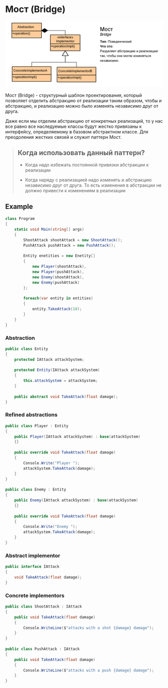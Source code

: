 # Мост (Bridge)

![bridge](bridge.png)

Мост (Bridge) - структурный шаблон проектирования, который позволяет отделить абстракцию от реализации таким образом, чтобы и абстракцию, и реализацию можно было изменять независимо друг от друга.

Даже если мы отделим абстракцию от конкретных реализаций, то у нас все равно все наследуемые классы будут жестко привязаны к интерфейсу, определяемому в базовом абстрактном классе. Для преодоления жестких связей и служит паттерн Мост.

> ## Когда использовать данный паттерн?
> * Когда надо избежать постоянной привязки абстракции к реализации
>
> * Когда наряду с реализацией надо изменять и абстракцию независимо друг от друга. То есть изменения в абстракции не должно привести к изменениям в реализации

## Example
```csharp
class Program
{
	static void Main(string[] args)
	{
		ShootAttack shootAttack = new ShootAttack();
		PushAttack pushAttack = new PushAttack();

		Entity enetities = new Enetity[]
		{
			new Player(shootAttack),
			new Player(pushAttack),
			new Enemy(shootAttack),
			new Enemy(pushAttack)
		};

		foreach(var entity in entities)
		{
			entity.TakeAttack(10);
		}
	}
}
```
### Abstraction
```csharp
public class Entity
{
	protected IAttack attackSystem;

	protected Entity(IAttack attackSystem)
	{
		this.attackSystem = attackSystem;
	}

	public abstract void TakeAttack(float damage);
}
```
### Refined abstractions
```csharp
public class Player : Entity
{
	public Player(IAttack attackSystem) : base(attackSystem)
	{}

	public override void TakeAttack(float damage)
	{
		Console.Write("Player ");
		attackSystem.TakeAttack(damage);
	}
}

public class Enemy : Entity
{
	public Enemy(IAttack attackSystem) : base(attackSystem)
	{}

	public override void TakeAttack(float damage)
	{
		Console.Write("Enemy ");
		attackSystem.TakeAttack(damage);
	}
}
```
### Abstract implementor
```csharp
public interface IAttack
{
	void TakeAttack(float damage);
}
```
### Concrete implementors
```csharp
public class ShootAttack : IAttack
{
	public void TakeAttack(float damage)
	{
		Console.WriteLine($"attacks with a shot {damage} damage");
	}
}

public class PushAttack : IAttack
{
	public void TakeAttack(float damage)
	{
		Console.WriteLine($"attacks with a push {damage} damage");
	}
}
```